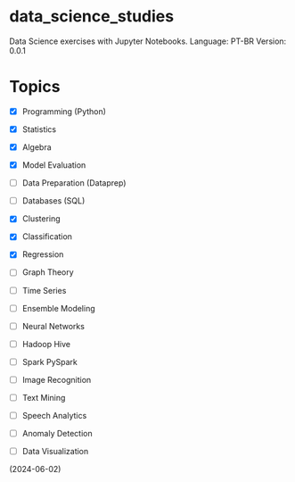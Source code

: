 # data_science_studies
Data Science exercises with Jupyter Notebooks.
Language: PT-BR
Version: 0.0.1

# Topics

- [X] Programming (Python)
- [X] Statistics
- [X] Algebra
- [X] Model Evaluation
- [ ] Data Preparation (Dataprep)
- [ ] Databases (SQL)
- [X] Clustering
- [X] Classification
- [X] Regression
- [ ] Graph Theory
- [ ] Time Series
- [ ] Ensemble Modeling
- [ ] Neural Networks
- [ ] Hadoop Hive
- [ ] Spark PySpark
- [ ] Image Recognition
- [ ] Text Mining
- [ ] Speech Analytics
- [ ] Anomaly Detection
- [ ] Data Visualization


(2024-06-02)
